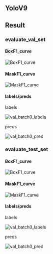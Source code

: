 ## YoloV9


## Result


### evaluate_val_set

#### BoxF1_curve



![BoxF1_curve](https://github.com/user-attachments/assets/b084054c-628f-4835-9f3e-d210149f3e5a)



#### MaskF1_curve


![MaskF1_curve](https://github.com/user-attachments/assets/826f7b4d-fbef-4d98-ab15-693725b0bf15)



#### labels/preds
labels


![val_batch0_labels](https://github.com/user-attachments/assets/86fdf440-b5e0-4ff9-9416-0e7ec8069e58) 



preds



![val_batch0_pred](https://github.com/user-attachments/assets/2fbae55e-b642-4e70-b2b6-8c9f1f62bc8a)



### evaluate_test_set

#### BoxF1_curve



![BoxF1_curve](https://github.com/user-attachments/assets/4315c54e-1a02-4339-945e-0f716409d43f)




#### MaskF1_curve


![MaskF1_curve](https://github.com/user-attachments/assets/af710e24-0668-4ba8-a54d-41068e05fe96)




#### labels/preds
labels



![val_batch0_labels](https://github.com/user-attachments/assets/e2c6018f-d172-48f4-bc0f-fa2cc3ef67e1) 



preds



![val_batch0_pred](https://github.com/user-attachments/assets/7b6daec7-257a-4414-9a8a-b72ba7b23a11)






